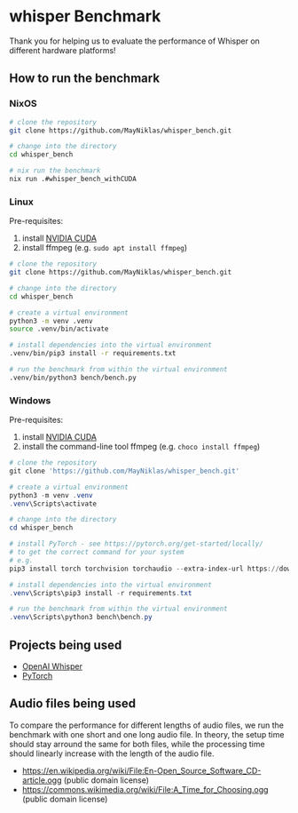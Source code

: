 # whisper Benchmark

Thank you for helping us to evaluate the performance of Whisper on different hardware platforms!

## How to run the benchmark

### NixOS

```bash
# clone the repository
git clone https://github.com/MayNiklas/whisper_bench.git

# change into the directory
cd whisper_bench

# nix run the benchmark
nix run .#whisper_bench_withCUDA
```

### Linux

Pre-requisites:

1. install [NVIDIA CUDA](https://developer.nvidia.com/cuda-downloads?target_os=Linux)
2. install ffmpeg (e.g. `sudo apt install ffmpeg`)

```bash
# clone the repository
git clone https://github.com/MayNiklas/whisper_bench.git

# change into the directory
cd whisper_bench

# create a virtual environment
python3 -m venv .venv
source .venv/bin/activate

# install dependencies into the virtual environment
.venv/bin/pip3 install -r requirements.txt

# run the benchmark from within the virtual environment
.venv/bin/python3 bench/bench.py
```

### Windows

Pre-requisites:

1. install [NVIDIA CUDA](https://developer.nvidia.com/cuda-downloads?target_os=Windows&target_arch=x86_64)
2. install the command-line tool ffmpeg (e.g. `choco install ffmpeg`)

```powershell
# clone the repository
git clone 'https://github.com/MayNiklas/whisper_bench.git'

# create a virtual environment
python3 -m venv .venv
.venv\Scripts\activate

# change into the directory
cd whisper_bench

# install PyTorch - see https://pytorch.org/get-started/locally/
# to get the correct command for your system
# e.g.
pip3 install torch torchvision torchaudio --extra-index-url https://download.pytorch.org/whl/cu117

# install dependencies into the virtual environment
.venv\Scripts\pip3 install -r requirements.txt

# run the benchmark from within the virtual environment
.venv\Scripts\python3 bench\bench.py
```

## Projects being used

* [OpenAI Whisper](https://github.com/openai/whisper)
* [PyTorch](https://pytorch.org/)

## Audio files being used

To compare the performance for different lengths of audio files, we run the benchmark with one short and one long audio file.
In theory, the setup time should stay arround the same for both files, while the processing time should linearly increase with the length of the audio file.

* <https://en.wikipedia.org/wiki/File:En-Open_Source_Software_CD-article.ogg> (public domain license)
* <https://commons.wikimedia.org/wiki/File:A_Time_for_Choosing.ogg> (public domain license)
